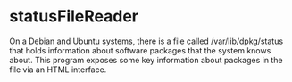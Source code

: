 # statusFileReader

On a Debian and Ubuntu systems, there is a file called /var/lib/dpkg/status that holds information about software packages that the system knows about. This program exposes some key information about packages in the file via an HTML interface.

